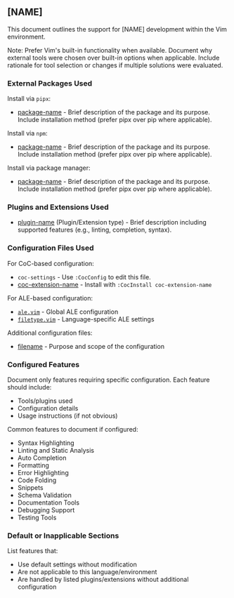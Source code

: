 ## [NAME]

This document outlines the support for [NAME] development within the Vim environment.

Note: Prefer Vim's built-in functionality when available. Document why external
tools were chosen over built-in options when applicable. Include rationale for
tool selection or changes if multiple solutions were evaluated.

### External Packages Used

Install via `pipx`:
* [package-name](link) - Brief description of the package and its purpose.
    Include installation method (prefer pipx over pip where applicable).

Install via `npm`:
* [package-name](link) - Brief description of the package and its purpose.
    Include installation method (prefer pipx over pip where applicable).

Install via package manager:
* [package-name](link) - Brief description of the package and its purpose.
    Include installation method (prefer pipx over pip where applicable).

### Plugins and Extensions Used

* [plugin-name](link) (Plugin/Extension type) - Brief description including
    supported features (e.g., linting, completion, syntax).

### Configuration Files Used

For CoC-based configuration:
* `coc-settings` - Use `:CocConfig` to edit this file.
* [coc-extension-name](link) - Install with `:CocInstall coc-extension-name`

For ALE-based configuration:
* [`ale.vim`](../.vim/pack/settings/start/settings/plugin/ale.vim) - Global ALE configuration
* [`filetype.vim`](../.vim/pack/settings/start/settings/ftplugin/filetype.vim) - Language-specific ALE settings

Additional configuration files:
* [filename](/path/to/file) - Purpose and scope of the configuration

### Configured Features

Document only features requiring specific configuration. Each feature should include:

* Tools/plugins used
* Configuration details
* Usage instructions (if not obvious)

Common features to document if configured:

* Syntax Highlighting
* Linting and Static Analysis
* Auto Completion
* Formatting
* Error Highlighting
* Code Folding
* Snippets
* Schema Validation
* Documentation Tools
* Debugging Support
* Testing Tools

### Default or Inapplicable Sections

List features that:

* Use default settings without modification
* Are not applicable to this language/environment
* Are handled by listed plugins/extensions without additional configuration
